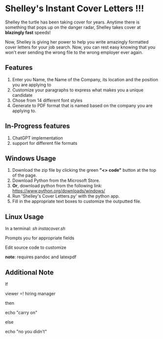 # Shelley's Instant Cover Letters !!!

Shelley the turtle has been taking cover for years. Anytime there is something that pops up on the danger radar, Shelley takes cover at **blazingly fast** speeds! 

Now, Shelley is giving her power to help you write amazingly formatted cover letters for your job search. Now, you can rest easy knowing that you won't ever sending the wrong file to the wrong employer ever again. 

## Features

1. Enter you Name, the Name of the Company, its location and the position you are applying to 
2. Customize your paragraphs to express what makes you a unique candidate
3. Chose from 14 different font styles
4. Generate to PDF format that is named based on the company you are applying to. 

## In-Progress features 

1. ChatGPT implementation 
2. support for different file formats 


## Windows Usage

1. Download the zip file by clicking the green **"<> code"** button at the top of the page. 
2. Download Python from the Microsoft Store. 
3. **Or**, download python from the following link: https://www.python.org/downloads/windows/
4. Run 'Shelley's Cover Letters.py' with the python app. 
5. Fill in the appropriate text boxes to customize the outputted file. 

## Linux Usage 

In a terminal: *sh instacover.sh*

Prompts you for appropriate fields

Edit source code to customize 

**note**: requires pandoc and latexpdf

## Additional Note 

If 

viewer =! hiring manager

then 

echo "carry on"

else

echo "no you didn't"
